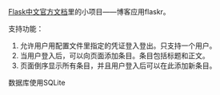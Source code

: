 [Flask中文官方文档](http://docs.jinkan.org/docs/flask/tutorial/introduction.html)里的小项目——博客应用flaskr。

支持功能：
1. 允许用户用配置文件里指定的凭证登入登出。只支持一个用户。
2. 当用户登入后，可以向页面添加条目。条目包括标题和正文。
3. 页面倒序显示所有条目，并且用户登入后可以在此添加新条目。

数据库使用SQLite
